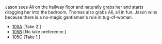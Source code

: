 Jason sees Ali on the hallway floor and naturally grabs her and starts dragging her into the bedroom. Thomas also grabs Ali, all in fun. Jason wins because there is a no-magic gentleman's rule in tug-of-woman.

* [105A](105A--Take02--.md) [Take 2.]
* [105B](105B.md) [No take preference.]
* [105C](105C--Take01--.md) [Take 1.]
